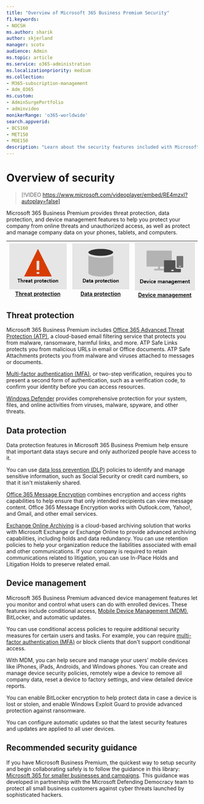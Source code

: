 ```yaml
---
title: "Overview of Microsoft 365 Business Premium Security"
f1.keywords:
- NOCSH
ms.author: sharik
author: skjerland
manager: scotv
audience: Admin
ms.topic: article
ms.service: o365-administration
ms.localizationpriority: medium
ms.collection:
- M365-subscription-management
- Adm_O365
ms.custom:
- AdminSurgePortfolio
- adminvideo
monikerRange: 'o365-worldwide'
search.appverid:
- BCS160
- MET150
- MOE150
description: "Learn about the security features included with Microsoft 365 for business."
---
```


# Overview of security

> [!VIDEO https://www.microsoft.com/videoplayer/embed/RE4mzxI?autoplay=false]

Microsoft 365 Business Premium provides threat protection, data protection, and device management features to help you protect your company from online threats and unauthorized access, as well as protect and manage company data on your phones, tablets, and computers.

|![Threat protection.](../media/m365-business-security-threat-protection.png)<br/>[Threat protection](#threat-protection)|![Collaborate with a client](../media/m365-business-security-data-protection.png) <br/>[Data protection](#data-protection) | ![Device management](../media/m365-business-security-device-management.png) <br/>[Device management](#device-management) |
|--|--|--|

## Threat protection

Microsoft 365 Business Premium includes [Office 365 Advanced Threat Protection (ATP)](safe-links.md), a cloud-based email filtering service that protects you from malware, ransomware, harmful links, and more. ATP Safe Links protects you from malicious URLs in email or Office documents. ATP Safe Attachments protects you from malware and viruses attached to messages or documents.

[Multi-factor authentication (MFA)](turn-on-mfa.md), or two-step verification, requires you to present a second form of authentication, such as a verification code, to confirm your identity before you can access resources.

[Windows Defender](/windows/security/threat-protection/overview-of-threat-mitigations-in-windows-10) provides comprehensive protection for your system, files, and online activities from viruses, malware, spyware, and other threats.

## Data protection

Data protection features in Microsoft 365 Business Premium help ensure that important data stays secure and only authorized people have access to it.

You can use [data loss prevention (DLP)](set-up-dlp.md) policies to identify and manage sensitive information, such as Social Security or credit card numbers, so that it isn't mistakenly shared.

[Office 365 Message Encryption](/microsoft-365/compliance/ome) combines encryption and access rights capabilities to help ensure that only intended recipients can view message content. Office 365 Message Encryption works with Outlook.com, Yahoo!, and Gmail, and other email services.

[Exchange Online Archiving](/office365/servicedescriptions/exchange-online-archiving-service-description/exchange-online-archiving-service-description) is a cloud-based archiving solution that works with Microsoft Exchange or Exchange Online to provide advanced archiving capabilities, including holds and data redundancy. You can use retention policies to help your organization reduce the liabilities associated with email and other communications. If your company is required to retain communications related to litigation, you can use In-Place Holds and Litigation Holds to preserve related email.

## Device management

Microsoft 365 Business Premium advanced device management features let you monitor and control what users can do with enrolled devices. These features include conditional access, [Mobile Device Management (MDM)](/microsoft-365/admin/basic-mobility-security/manage-enrolled-devices), BitLocker, and automatic updates.

You can use conditional access policies to require additional security measures for certain users and tasks. For example, you can require [multi-factor authentication (MFA)](/microsoft-365/business-video/turn-on-mfa) or block clients that don't support conditional access.

With MDM, you can help secure and manage your users' mobile devices like iPhones, iPads, Androids, and Windows phones. You can create and manage device security policies, remotely wipe a device to remove all company data, reset a device to factory settings, and view detailed device reports.

You can enable BitLocker encryption to help protect data in case a device is lost or stolen, and enable Windows Exploit Guard to provide advanced protection against ransomware.

You can configure automatic updates so that the latest security features and updates are applied to all user devices.

## Recommended security guidance

If you have Microsoft Business Premium, the quickest way to setup security and begin collaborating safely is to follow the guidance in this library: [Microsoft 365 for smaller businesses and campaigns](../campaigns/index.md). This guidance was developed in partnership with the Microsoft Defending Democracy team to protect all small business customers against cyber threats launched by sophisticated hackers.
